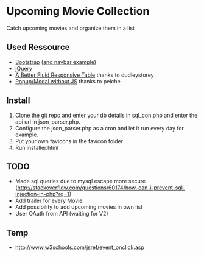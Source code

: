 # Upcoming Movie Collection
Catch upcoming movies and organize them in a list

## Used Ressource

* [Bootstrap](https://github.com/twbs/bootstrap) ([and navbar example](https://getbootstrap.com/examples/navbar/))
* [jQuery](https://github.com/jquery/jquery)
* [A Better Fluid Responsive Table](http://codepen.io/dudleystorey/pen/Geprd) thanks to dudleystorey
* [Popup/Modal without JS](http://codepen.io/peiche/pen/vhqym) thanks to peiche

## Install
1. Clone the git repo and enter your db details in sql_con.php and enter the api url in json_parser.php.
2. Configure the json_parser.php as a cron and let it run every day for example.
3. Put your own favicons in the favicon folder
4. Run installer.html

## TODO
* Made sql queries due to mysql escape more secure (http://stackoverflow.com/questions/60174/how-can-i-prevent-sql-injection-in-php?rq=1)
* Add trailer for every Movie
* Add possibility to add upcoming movies in own list
* User OAuth from API (waiting for V2)

## Temp
* http://www.w3schools.com/jsref/event_onclick.asp
